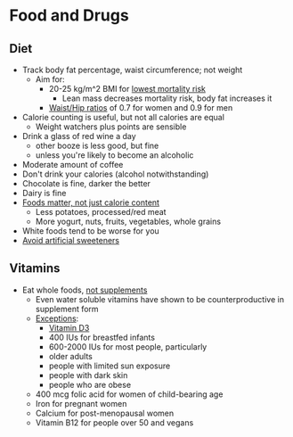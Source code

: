 # Food and Drugs

## Diet

*   Track body fat percentage, waist circumference; not weight
    *   Aim for:
        *   20-25 kg/m^2 BMI for
            [lowest mortality risk](http://intranet.santa.lt/thesaurus/no_crawl/BENDRI/Impact%20of%20obesity%20on%20total%20and%20cardiovascular%20mortality%E2%80%94fat%20or%20fiction.pdf)
            *   Lean mass decreases mortality risk, body fat increases it
        *   [Waist/Hip ratios](https://en.wikipedia.org/wiki/Waist%E2%80%93hip_ratio)
            of 0.7 for women and 0.9 for men
*   Calorie counting is useful, but not all calories are equal
    *   Weight watchers plus points are sensible
*   Drink a glass of red wine a day
    *   other booze is less good, but fine
    *   unless you're likely to become an alcoholic
*   Moderate amount of coffee
*   Don't drink your calories (alcohol notwithstanding)
*   Chocolate is fine, darker the better
*   Dairy is fine
*   [Foods matter, not just calorie content](http://www.nejm.org/doi/full/10.1056/NEJMoa1014296)
    *   Less potatoes, processed/red meat
    *   More yogurt, nuts, fruits, vegetables, whole grains
*   White foods tend to be worse for you
*   [Avoid artificial
    sweeteners](http://www.purdue.edu/newsroom/releases/2013/Q3/prof-diet-drinks-are-not-the-sweet-solution-to-fight-obesity,-health-problems.html)

## Vitamins

*   Eat whole foods, [not supplements](http://www.theatlantic.com/health/archive/2013/07/the-vitamin-myth-why-we-think-we-need-supplements/277947/)
    *   Even water soluble vitamins have shown to be counterproductive in supplement form
    *   [Exceptions](http://ods.od.nih.gov/factsheets/MVMS-HealthProfessional/#h3):
        *   [Vitamin D3](http://ods.od.nih.gov/factsheets/VitaminD-HealthProfessional/)
	    *   400 IUs for breastfed infants
	    *   600-2000 IUs for most people, particularly
		*   older adults
		*   people with limited sun exposure
		*   people with dark skin
		*   people who are obese
	*   400 mcg folic acid for women of child-bearing age
	*   Iron for pregnant women
	*   Calcium for post-menopausal women
	*   Vitamin B12 for people over 50 and vegans
